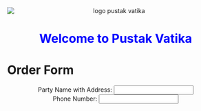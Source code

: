 <html>
  <body>
    <center><img src="https://api.freelogodesign.org/files/2b8c83ab24d74933be6820ca8077a766/thumb/logo_200x200.png?v=0" alt="logo pustak vatika" style= "display: block; margin-left: auto; margin-right: auto;"/>
    </center>
    <center><h1 style="color: blue;">Welcome to Pustak Vatika</h1>
    </center>
    <h1>Order Form</h1>
      <center>
    <form method="post" action="http://server1">
      Party Name with Address:
      <input type="text" name="party">
      <br>
      Phone Number:   
      <input type="text" name="number">
      </form>
    </body>
    </html>
